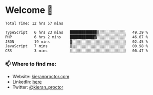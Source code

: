 # Welcome 🦘

<!--START_SECTION:waka-->

```txt
Total Time: 12 hrs 57 mins

TypeScript   6 hrs 23 mins   ████████████▒░░░░░░░░░░░░   49.39 %
PHP          6 hrs 2 mins    ███████████▓░░░░░░░░░░░░░   46.67 %
JSON         19 mins         ▓░░░░░░░░░░░░░░░░░░░░░░░░   02.45 %
JavaScript   7 mins          ▒░░░░░░░░░░░░░░░░░░░░░░░░   00.98 %
CSS          3 mins          ░░░░░░░░░░░░░░░░░░░░░░░░░   00.47 %
```

<!--END_SECTION:waka-->

### 📫 Where to find me:

-   Website: [kieranproctor.com](https://kieranproctor.com/)
-   LinkedIn: [here](https://www.linkedin.com/in/kieran-proctor-086b5a159/)
-   Twitter: [@kieran_proctor](https://twitter.com/kieran_proctor)
